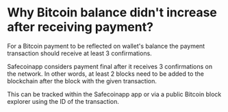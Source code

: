 # Why Bitcoin balance didn't increase after receiving payment?

For a Bitcoin payment to be reflected on wallet's balance the payment transaction should receive at least 3 confirmations.

Safecoinapp considers payment final after it receives 3 confirmations on the network. In other words, at least 2 blocks need to be added to the blockchain after the block with the given transaction. 

This can be tracked within the Safecoinapp app or via a public Bitcoin block explorer using the ID of the transaction.
